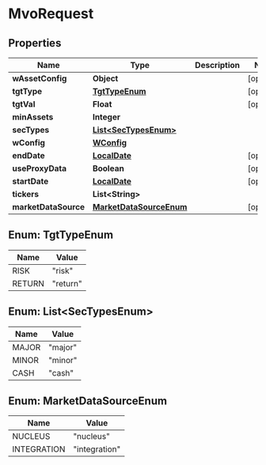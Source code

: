 
# MvoRequest

## Properties
Name | Type | Description | Notes
------------ | ------------- | ------------- | -------------
**wAssetConfig** | **Object** |  |  [optional]
**tgtType** | [**TgtTypeEnum**](#TgtTypeEnum) |  |  [optional]
**tgtVal** | **Float** |  |  [optional]
**minAssets** | **Integer** |  | 
**secTypes** | [**List&lt;SecTypesEnum&gt;**](#List&lt;SecTypesEnum&gt;) |  | 
**wConfig** | [**WConfig**](WConfig.md) |  | 
**endDate** | [**LocalDate**](LocalDate.md) |  |  [optional]
**useProxyData** | **Boolean** |  |  [optional]
**startDate** | [**LocalDate**](LocalDate.md) |  |  [optional]
**tickers** | **List&lt;String&gt;** |  | 
**marketDataSource** | [**MarketDataSourceEnum**](#MarketDataSourceEnum) |  |  [optional]


<a name="TgtTypeEnum"></a>
## Enum: TgtTypeEnum
Name | Value
---- | -----
RISK | &quot;risk&quot;
RETURN | &quot;return&quot;


<a name="List<SecTypesEnum>"></a>
## Enum: List&lt;SecTypesEnum&gt;
Name | Value
---- | -----
MAJOR | &quot;major&quot;
MINOR | &quot;minor&quot;
CASH | &quot;cash&quot;


<a name="MarketDataSourceEnum"></a>
## Enum: MarketDataSourceEnum
Name | Value
---- | -----
NUCLEUS | &quot;nucleus&quot;
INTEGRATION | &quot;integration&quot;



